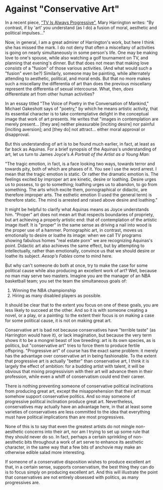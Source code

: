 # Against "Conservative Art"


In a recent piece,
["TV Is Always Progressive"](https://americanmind.org/features/a-matter-of-taste/tv-is-always-progressive/),
Mary Harrington writes: "By contrast, if by 'art' you understand (as I do) a fusion of moral, aesthetic and
political impulses..."

Now, in general, I am a great admirer of Harrington's work, but here I think she has missed the mark.
I do not deny that often a miscellany of activities is going on nearly simultaneously
in some person's life. One may be making love to one's spouse, while also watching a golf tournament on TV, and planning
that evening's dinner. But that does not mean that making love *consists* of a "fusion" of those various activities.
(And what would such a "fusion" even be?) Similarly,
someone may be painting, while alternately attending to aesthetic, political, and moral ends. But that no more makes
such a miscellany the differentia of art than does the previous miscellany represent the differentia of sexual intercourse.
What, then, *does* differentiate art from other human activities?

In an essay titled "The Voice of Poetry in the Conversation of Mankind," Michael Oakeshott says of "poetry," by which he
means artistic activity, that its essential character is to take contemplative delight in the conceptual image
that work of art presents. He writes that "images in contemplation are merely present... [they are]
neither pleasurable [inciting desire] nor painful [inciting aversion];
and [they do] not attract... either moral approval or disapproval.

But this understanding of art is to be found much earlier, in fact, at least as far back as Aquinas.
For a brief synopsis of the Aquinas's understanding of art, let us turn to James Joyce's *A Portrait of the Artist as a
Young Man*:

"The tragic emotion, in fact, is a face looking two ways, towards terror and towards pity, both of which are phases of
it. You see I use the word arrest. I mean that the tragic emotion is static. Or rather the dramatic emotion is. The
feelings excited by improper art are kinetic, desire or loathing. Desire urges us to possess, to go to something;
loathing urges us to abandon, to go from something. The arts which excite them, pornographical or didactic, are
therefore improper arts. The esthetic emotion (I used the general term) is therefore static. The mind is arrested and
raised above desire and loathing."

It might be helpful to clarify what Aquinas means as Joyce understands him. "Proper" art does not mean art that respects
boundaries of propriety, but art achieving a properly artistic end: that of contemplation of the artistic image itself.
It is "proper" in the same sense as driving a nail into wood is the proper use of a hammer. Pornographic art, in
contrast, moves us emotionally to desire or loathe its image: when we call TV programs showing fabulous homes
"real estate porn" we are recognizing Aquinas's point. Didactic art also achieves the same effect, but by attempting to
intellectually, rather than emotionally, convince us that we should desire or loathe its subject. *Aesop's Fables*
come to mind here.

But why can't someone do both at once, try to make the case for some political cause while also producing an excellent
work of art?  Well, because no man may serve two masters. Imagine you are the manager of an NBA basketball team; you set the
team the simultaneous goals of:

1. Winning the NBA championship
2. Hiring as many disabled players as possible.

It should be clear that to the extent you focus on one of these goals, you are less likely to succeed at the other. And
so it is with someone creating a novel, or a play, or a painting: to the extent their focus is on making a case for
some political cause, it is not on making great art.

Conservative art is bad not because conservatives have "terrible taste" (as Harrington would have it),
or lack imagination, but because the very term shows
it to be a mongrel beast of low breeding: art is its own species, as is politics, but
"conservative art" tries to force them to
produce fertile offspring. "Progressive art" of course has the exact same problem: it merely has the advantage over
conservative art in being fashionable. To the extent that progressive art is actually "better" than
conservative art, I think it is largely the effect of ambition: for a budding artist with talent, it will be obvious that
mixing progressivism with their art will advance them in their profession, while even a whiff of conservatism could
end their career.


There is nothing preventing someone of conservative political inclinations from producing great art, except the
misapprehension that their art must somehow support conservative politics. And so may someone of progressive political
inclination produce great art. Nevertheless, conservatives may actually have an advantage here, in that at least some
varieties of conservatives are less committed to the idea that everything must have political implications than are most
progressives.


None of this is to say that even the greatest artists do not mingle non-aesthetic concerns into their art, nor am I trying to
set up some rule that they should never do so. In fact, perhaps a certain sprinkling of non-aesthetic bits throughout a
work of art serve to enhance its aesthetic character, in the same way that a few bits of anchovie may make an otherwise
edible salad more interesting. 


If someone of a conservative disposition wishes to produce excellent art that, in a certain sense, supports
conservatism, the best thing they can do is to focus simply on producing excellent art. And this will illustrate the point
that conservatives are not entirely obsessed with politics, as many progressives are.


